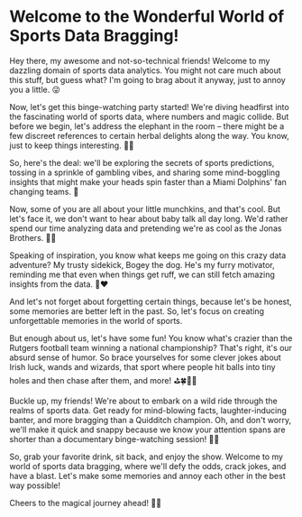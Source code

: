 # Welcome to the Wonderful World of Sports Data Bragging!

Hey there, my awesome and not-so-technical friends! Welcome to my dazzling domain of sports data analytics. You might not care much about this stuff, but guess what? I'm going to brag about it anyway, just to annoy you a little. 😜

Now, let's get this binge-watching party started! We're diving headfirst into the fascinating world of sports data, where numbers and magic collide. But before we begin, let's address the elephant in the room – there might be a few discreet references to certain herbal delights along the way. You know, just to keep things interesting. 🌿😉

So, here's the deal: we'll be exploring the secrets of sports predictions, tossing in a sprinkle of gambling vibes, and sharing some mind-boggling insights that might make your heads spin faster than a Miami Dolphins' fan changing teams. 🐬

Now, some of you are all about your little munchkins, and that's cool. But let's face it, we don't want to hear about baby talk all day long. We'd rather spend our time analyzing data and pretending we're as cool as the Jonas Brothers. 🎸😎

Speaking of inspiration, you know what keeps me going on this crazy data adventure? My trusty sidekick, Bogey the dog. He's my furry motivator, reminding me that even when things get ruff, we can still fetch amazing insights from the data. 🐾❤️

And let's not forget about forgetting certain things, because let's be honest, some memories are better left in the past. So, let's focus on creating unforgettable memories in the world of sports. 

But enough about us, let's have some fun! You know what's crazier than the Rutgers football team winning a national championship? That's right, it's our absurd sense of humor. So brace yourselves for some clever jokes about Irish luck, wands and wizards, that sport where people hit balls into tiny holes and then chase after them, and more! ⛳️🍀🧙‍♂️

Buckle up, my friends! We're about to embark on a wild ride through the realms of sports data. Get ready for mind-blowing facts, laughter-inducing banter, and more bragging than a Quidditch champion. Oh, and don't worry, we'll make it quick and snappy because we know your attention spans are shorter than a documentary binge-watching session! 🎥🍿

So, grab your favorite drink, sit back, and enjoy the show. Welcome to my world of sports data bragging, where we'll defy the odds, crack jokes, and have a blast. Let's make some memories and annoy each other in the best way possible!

Cheers to the magical journey ahead! 🥂✨
